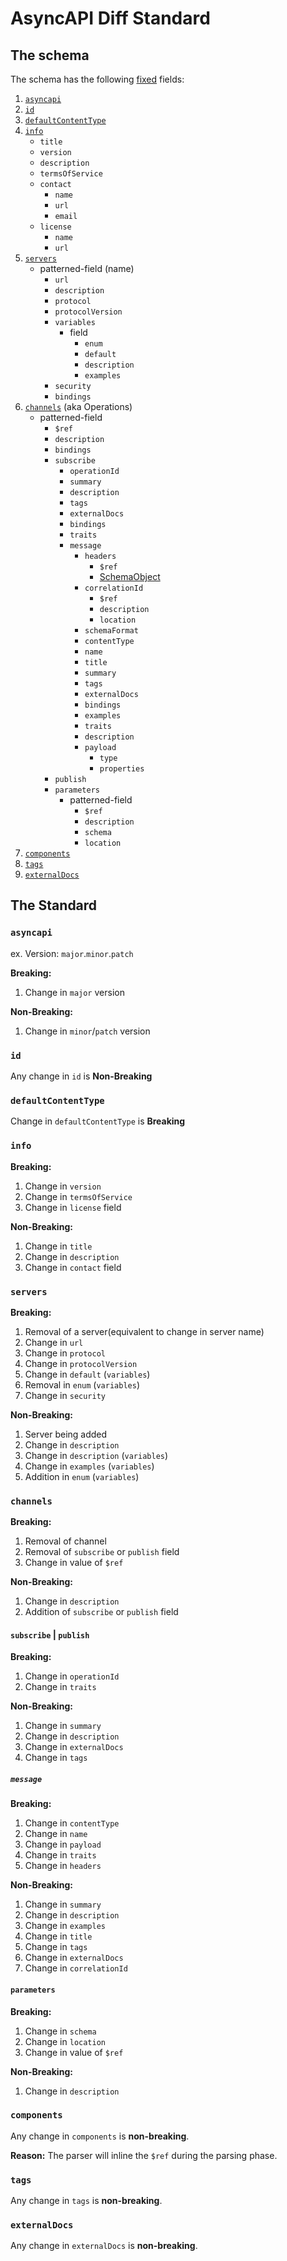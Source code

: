 # AsyncAPI Diff Standard

## The schema

The schema has the following <u>fixed</u> fields:

1. [`asyncapi`](#asyncapi)
1. [`id`](#id)
1. [`defaultContentType`](#defaultcontenttype)
1. [`info`](#info)
   - `title`
   - `version`
   - `description`
   - `termsOfService`
   - `contact`
     - `name`
     - `url`
     - `email`
   - `license`
     - `name`
     - `url`
1. [`servers`](#servers)
   - patterned-field (name)
     - `url`
     - `description`
     - `protocol`
     - `protocolVersion`
     - `variables`
       - field
         - `enum`
         - `default`
         - `description`
         - `examples`
     - `security`
     - `bindings`
1. [`channels`](#channels) (aka Operations)
   - patterned-field
     - `$ref`
     - `description`
     - `bindings`
     - `subscribe`
       - `operationId`
       - `summary`
       - `description`
       - `tags`
       - `externalDocs`
       - `bindings`
       - `traits`
       - `message`
         - `headers`
           - `$ref`
           - [SchemaObject](https://www.asyncapi.com/docs/specifications/v2.0.0#schemaObject)
         - `correlationId`
           - `$ref`
           - `description`
           - `location`
         - `schemaFormat`
         - `contentType`
         - `name`
         - `title`
         - `summary`
         - `tags`
         - `externalDocs`
         - `bindings`
         - `examples`
         - `traits`
         - `description`
         - `payload`
           - `type`
           - `properties`
     - `publish`
     - `parameters`
       - patterned-field
         - `$ref`
         - `description`
         - `schema`
         - `location`
1. [`components`](#components)
1. [`tags`](#tags)
1. [`externalDocs`](#externaldocs)

## The Standard

### `asyncapi`

ex. Version: `major`.`minor`.`patch`

**Breaking:**

1. Change in `major` version

**Non-Breaking:**

1. Change in `minor`/`patch` version

### `id`

Any change in `id` is **Non-Breaking**

### `defaultContentType`

Change in `defaultContentType` is **Breaking**

### `info`

**Breaking:**

1. Change in `version`
1. Change in `termsOfService`
1. Change in `license` field

**Non-Breaking:**

1. Change in `title`
1. Change in `description`
1. Change in `contact` field

### `servers`

**Breaking:**

1. Removal of a server(equivalent to change in server name)
1. Change in `url`
1. Change in `protocol`
1. Change in `protocolVersion`
1. Change in `default` (`variables`)
1. Removal in `enum` (`variables`)
1. Change in `security`

**Non-Breaking:**

1. Server being added
1. Change in `description`
1. Change in `description` (`variables`)
1. Change in `examples` (`variables`)
1. Addition in `enum` (`variables`)

### `channels`

**Breaking:**

1.  Removal of channel
1.  Removal of `subscribe` or `publish` field
1.  Change in value of `$ref`

**Non-Breaking:**

1. Change in `description`
1. Addition of `subscribe` or `publish` field

#### `subscribe` | `publish`

**Breaking:**

1. Change in `operationId`
1. Change in `traits`

**Non-Breaking:**

1. Change in `summary`
1. Change in `description`
1. Change in `externalDocs`
1. Change in `tags`

##### `message`

**Breaking:**

1. Change in `contentType`
2. Change in `name`
3. Change in `payload`
4. Change in `traits`
5. Change in `headers`

**Non-Breaking:**

1. Change in `summary`
1. Change in `description`
1. Change in `examples`
1. Change in `title`
1. Change in `tags`
1. Change in `externalDocs`
1. Change in `correlationId`

#### `parameters`

**Breaking:**

1. Change in `schema`
1. Change in `location`
1. Change in value of `$ref`

**Non-Breaking:**

1. Change in `description`

### `components`

Any change in `components` is **non-breaking**.

**Reason:** The parser will inline the `$ref` during the parsing phase.

### `tags`

Any change in `tags` is **non-breaking**.

### `externalDocs`

Any change in `externalDocs` is **non-breaking**.
